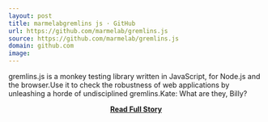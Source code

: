 ```yaml
---
layout: post
title: marmelabgremlins js · GitHub
url: https://github.com/marmelab/gremlins.js
source: https://github.com/marmelab/gremlins.js
domain: github.com
image: 
---
```


<p>gremlins.js is a monkey testing library written in JavaScript, for Node.js and the browser.Use it to check the robustness of web applications by unleashing a horde of undisciplined gremlins.Kate: What are they, Billy?</p>
<center><p><a href="https://github.com/marmelab/gremlins.js" style='padding:25px; font-sze:18px; font-weight: bold;'>Read Full Story</a></p></center>
